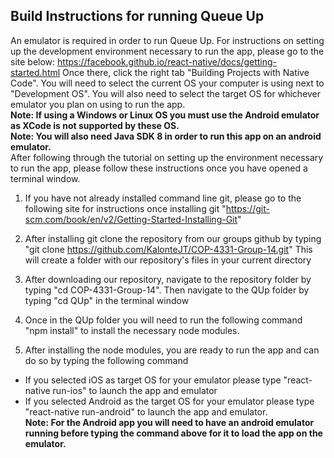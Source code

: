 Build Instructions for running Queue Up
----------------------------------------
An emulator is required in order to run Queue Up. For instructions on setting up the development
environment necessary to run the app, please go to the site below:
https://facebook.github.io/react-native/docs/getting-started.html
Once there, click the right tab "Building Projects with Native Code". You will need to select
the current OS your computer is using next to "Development OS". You will also need to
select the target OS for whichever emulator you plan on using to run the app.<br /> 
**Note: If using a Windows or Linux OS you must use the Android emulator as XCode is not supported by these OS.<br />
Note: You will also need Java SDK 8 in order to run this app on an android emulator.<br />**
After following through the tutorial on setting up the environment necessary to run the app, please follow these instructions once you have opened a terminal window.

1. If you have not already installed command line git, please go to the following site for instructions once installing git "https://git-scm.com/book/en/v2/Getting-Started-Installing-Git"

2. After installing git clone the repository from our groups github by typing<br /> "git clone https://github.com/KalonteJT/COP-4331-Group-14.git" This will create a folder with our repository's files in your current directory

3. After downloading our repository, navigate to the repository folder by typing "cd COP-4331-Group-14". Then navigate to the QUp folder by typing "cd QUp" in the terminal window

4. Once in the QUp folder you will need to run the following command "npm install" to install the necessary
node modules.

5. After installing the node modules, you are ready to run the app and can do so by typing the following command
- If you selected iOS as target OS for your emulator please type "react-native run-ios" to launch the app and emulator
- If you selected Android as the target OS for your emulator please type "react-native run-android" to launch the app and emulator.<br /> 
**Note: For the Android app you will need to have an android emulator running before typing the command above for it to load the app on the emulator.**
